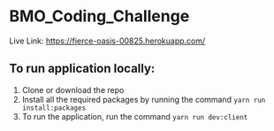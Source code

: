 # BMO_Coding_Challenge
Live Link: https://fierce-oasis-00825.herokuapp.com/

## To run application locally:
1. Clone or download the repo
2. Install all the required packages by running the command  `yarn run install:packages`
3. To run the application, run the command `yarn run dev:client`
   
